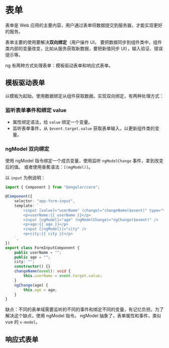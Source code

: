 # 表单

表单是 Web 应用的主要内容，用户通过表单将数据提交到服务器，才能实现更好的服务。

表单主要的使用要解决**双向绑定**（用户操作 UI， 要把数据同步到组件类中，组件类内部的变量改变，比如从服务获取新数据，要把新值同步 UI），输入验证、错误提示等。

ng 有两种方式处理表单：模板驱动表单和响应式表单。

## 模板驱动表单

以模板为起始，使用数据绑定从组件获取数据。实现双向绑定，有两种处理方式：

### 监听表单事件和绑定 value

- 属性绑定语法，给 `value` 绑定一个变量。
- 监听表单事件，从 `$event.target.value` 获取表单输入，以更新组件类的变量。

### ngModel 双向绑定

使用 ngModel 指令绑定一个成员变量，使用监听 `ngModelChange` 事件，拿到改变后的值。
或者使用香蕉语法：`[(mgModel)]`。

以 `input` 为例说明：

```ts
import { Component } from "@angular/core";

@Component({
	selector: "app-form-input",
	template: `
		<input [value]="userName" (change)="changeName($event)" type="text" />
		<p>userName:{{ userName }}</p>
		<input [ngModel]="age" (ngModelChange)="ngChange($event)" />
		<p>age:{{ age }}</p>
		<input [(ngModel)]="city" />
		<p>city:{{ city }}</p>
	`,
})
export class FormInputComponent {
	public userName = "";
	public age = "";
	city: "";
	constructor() {}
	changeName(event): void {
		this.userName = event.target.value;
	}
	ngChange(age) {
		this.age = age;
	}
}
```

缺点：不同的表单域需要监听的不同的事件和绑定不同的变量，有记忆负担。为了解决这个缺点，使用 ngModel 指令。
ngModel 抽象了，表单属性和事件，类似 vue 的 `v-model`。

## 响应式表单
